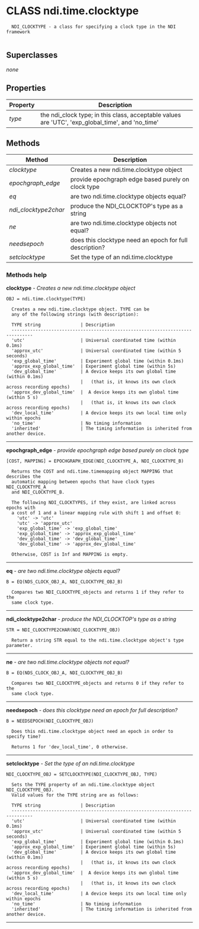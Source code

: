 # CLASS ndi.time.clocktype

```
  NDI_CLOCKTYPE - a class for specifying a clock type in the NDI framework


```
## Superclasses
*none*

## Properties

| Property | Description |
| --- | --- |
| *type* | the ndi_clock type; in this class, acceptable values are 'UTC', 'exp_global_time', and 'no_time' |


## Methods 

| Method | Description |
| --- | --- |
| *clocktype* | Creates a new ndi.time.clocktype object |
| *epochgraph_edge* | provide epochgraph edge based purely on clock type |
| *eq* | are two ndi.time.clocktype objects equal? |
| *ndi_clocktype2char* | produce the NDI_CLOCKTOP's type as a string |
| *ne* | are two ndi.time.clocktype objects not equal? |
| *needsepoch* | does this clocktype need an epoch for full description? |
| *setclocktype* | Set the type of an ndi.time.clocktype |


### Methods help 

**clocktype** - *Creates a new ndi.time.clocktype object*

```
OBJ = ndi.time.clocktype(TYPE)
 
  Creates a new ndi.time.clocktype object. TYPE can be
  any of the following strings (with description):
 
  TYPE string               | Description
  ------------------------------------------------------------------------------
  'utc'                     | Universal coordinated time (within 0.1ms)
  'approx_utc'              | Universal coordinated time (within 5 seconds)
  'exp_global_time'         | Experiment global time (within 0.1ms)
  'approx_exp_global_time'  | Experiment global time (within 5s)
  'dev_global_time'         | A device keeps its own global time (within 0.1ms) 
                            |   (that is, it knows its own clock across recording epochs)
  'approx_dev_global_time'  |  A device keeps its own global time (within 5 s) 
                            |   (that is, it knows its own clock across recording epochs)
  'dev_local_time'          | A device keeps its own local time only within epochs
  'no_time'                 | No timing information
  'inherited'               | The timing information is inherited from another device.
```

---

**epochgraph_edge** - *provide epochgraph edge based purely on clock type*

```
[COST, MAPPING] = EPOCHGRAPH_EDGE(NDI_CLOCKTYPE_A, NDI_CLOCKTYPE_B)
 
  Returns the COST and ndi.time.timemapping object MAPPING that describes the
  automatic mapping between epochs that have clock types NDI_CLOCKTYPE_A
  and NDI_CLOCKTYPE_B.
 
  The following NDI_CLOCKTYPES, if they exist, are linked across epochs with
  a cost of 1 and a linear mapping rule with shift 1 and offset 0:
    'utc' -> 'utc'
    'utc' -> 'approx_utc'
    'exp_global_time' -> 'exp_global_time'
    'exp_global_time' -> 'approx_exp_global_time'
    'dev_global_time' -> 'dev_global_time'
    'dev_global_time' -> 'approx_dev_global_time'
 
  Otherwise, COST is Inf and MAPPING is empty.
```

---

**eq** - *are two ndi.time.clocktype objects equal?*

```
B = EQ(NDS_CLOCK_OBJ_A, NDI_CLOCKTYPE_OBJ_B)
 
  Compares two NDI_CLOCKTYPE_objects and returns 1 if they refer to the 
  same clock type.
```

---

**ndi_clocktype2char** - *produce the NDI_CLOCKTOP's type as a string*

```
STR = NDI_CLOCKTYPE2CHAR(NDI_CLOCKTYPE_OBJ)
 
  Return a string STR equal to the ndi.time.clocktype object's type parameter.
```

---

**ne** - *are two ndi.time.clocktype objects not equal?*

```
B = EQ(NDS_CLOCK_OBJ_A, NDI_CLOCKTYPE_OBJ_B)
 
  Compares two NDI_CLOCKTYPE_objects and returns 0 if they refer to the 
  same clock type.
```

---

**needsepoch** - *does this clocktype need an epoch for full description?*

```
B = NEEDSEPOCH(NDI_CLOCKTYPE_OBJ)
 
  Does this ndi.time.clocktype object need an epoch in order to specify time?
 
  Returns 1 for 'dev_local_time', 0 otherwise.
```

---

**setclocktype** - *Set the type of an ndi.time.clocktype*

```
NDI_CLOCKTYPE_OBJ = SETCLOCKTYPE(NDI_CLOCKTYPE_OBJ, TYPE)
 
  Sets the TYPE property of an ndi.time.clocktype object NDI_CLOCKTYPE_OBJ.
  Valid values for the TYPE string are as follows:
 
  TYPE string               | Description
  ------------------------------------------------------------------------------
  'utc'                     | Universal coordinated time (within 0.1ms)
  'approx_utc'              | Universal coordinated time (within 5 seconds)
  'exp_global_time'         | Experiment global time (within 0.1ms)
  'approx_exp_global_time'  | Experiment global time (within 5s)
  'dev_global_time'         | A device keeps its own global time (within 0.1ms) 
                            |   (that is, it knows its own clock across recording epochs)
  'approx_dev_global_time'  |  A device keeps its own global time (within 5 s) 
                            |   (that is, it knows its own clock across recording epochs)
  'dev_local_time'          | A device keeps its own local time only within epochs
  'no_time'                 | No timing information
  'inherited'               | The timing information is inherited from another device.
```

---

